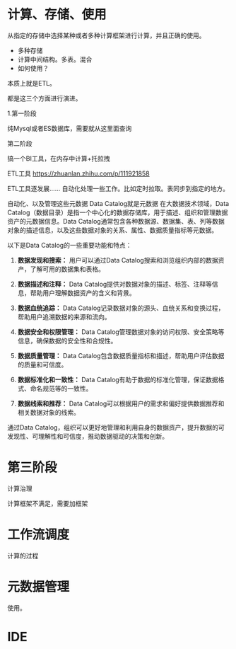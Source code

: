 # 计算、存储、使用

从指定的存储中选择某种或者多种计算框架进行计算，并且正确的使用。
* 多种存储
* 计算中间结构。多表。混合
* 如何使用？

本质上就是ETL。

都是这三个方面进行演进。


1.第一阶段

纯Mysql或者ES数据库，需要就从这里面查询


第二阶段

搞一个BI工具，在内存中计算+托拉拽





ETL工具
https://zhuanlan.zhihu.com/p/111921858



ETL工具逐发展…… 自动化处理一些工作。比如定时拉取。表同步到指定的地方。

自动化、以及管理这些元数据
Data Catalog就是元数据
在大数据技术领域，Data Catalog（数据目录）是指一个中心化的数据存储库，用于描述、组织和管理数据资产的元数据信息。Data Catalog通常包含各种数据源、数据集、表、列等数据对象的描述信息，以及这些数据对象的关系、属性、数据质量指标等元数据。

以下是Data Catalog的一些重要功能和特点：

1. **数据发现和搜索：** 用户可以通过Data Catalog搜索和浏览组织内部的数据资产，了解可用的数据集和表格。

2. **数据描述和注释：** Data Catalog提供对数据对象的描述、标签、注释等信息，帮助用户理解数据资产的含义和背景。

3. **数据血统追踪：** Data Catalog记录数据对象的源头、血统关系和变换过程，帮助用户追溯数据的来源和流向。

4. **数据安全和权限管理：** Data Catalog管理数据对象的访问权限、安全策略等信息，确保数据的安全性和合规性。

5. **数据质量管理：** Data Catalog包含数据质量指标和描述，帮助用户评估数据的质量和可信度。

6. **数据标准化和一致性：** Data Catalog有助于数据的标准化管理，保证数据格式、命名规范等的一致性。

7. **数据线索和推荐：** Data Catalog可以根据用户的需求和偏好提供数据推荐和相关数据对象的线索。

通过Data Catalog，组织可以更好地管理和利用自身的数据资产，提升数据的可发现性、可理解性和可信度，推动数据驱动的决策和创新。



# 第三阶段

计算治理

计算框架不满足，需要加框架


# 工作流调度

计算的过程

# 元数据管理

使用。



# IDE

